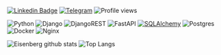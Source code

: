 
[![Linkedin Badge](https://img.shields.io/badge/-aizi-0072b1?style=flat&logo=Linkedin&logoColor=white&link=https://www.linkedin.com/in/andrespedes12/)](https://www.linkedin.com/in/aizi/)
[![Telegram](https://img.shields.io/badge/Telegram-2CA5E0?style=flat-squaree&logo=telegram&logoColor=white)](https://t.me/nightriddler)
![Profile views](https://gpvc.arturio.dev/nightriddler)

![Python](https://img.shields.io/badge/python-3670A0?style=flat-square&logo=python&logoColor=ffdd54)
![Django](https://img.shields.io/badge/django-%23092E20.svg?style=flat-square&logo=django&logoColor=white)
![DjangoREST](https://img.shields.io/badge/DJANGO-REST-ff1709?style=flat-square&logo=django&logoColor=white&color=ff1709&labelColor=gray)
![FastAPI](https://img.shields.io/badge/FastAPI-005571?style=flat-square&logo=fastapi&logoColor=white&color=ff1709&labelColor=gray)
[![SQLAlchemy](https://img.shields.io/badge/SQLAlchemy-005?style=flat-square)](https://www.sqlalchemy.org/)
![Postgres](https://img.shields.io/badge/postgres-%23316192.svg?style=flat-square&logo=postgresql&logoColor=white)
![Docker](https://img.shields.io/badge/docker-%230db7ed.svg?style=flat-square&logo=docker&logoColor=white)
![Nginx](https://img.shields.io/badge/nginx-%23009639.svg?style=flat-square&logo=nginx&logoColor=white)


![Eisenberg github stats](https://github-readme-stats-axpwmfcg3.vercel.app/api?username=nightriddler&theme=dracula&hide=contribs)
![Top Langs](https://github-readme-stats-axpwmfcg3.vercel.app/api/top-langs/?username=nightriddler&layout=compact&theme=dracula)
